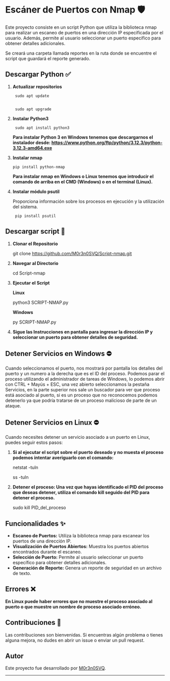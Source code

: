 # Escáner de Puertos con Nmap 🛡️

Este proyecto consiste en un script Python que utiliza la biblioteca nmap para realizar un escaneo de puertos en una dirección IP especificada por el usuario. Además, permite al usuario seleccionar un puerto específico para obtener detalles adicionales.

Se creará una carpeta llamada reportes en la ruta donde se encuentre el script que guardará el reporte generado.

## Descargar Python ✅

1. **Actualizar repositorios**

        sudo apt update


        sudo apt upgrade

2. **Instalar Python3**

        sudo apt install python3
   **Para instalar Python 3 en Windows tenemos que descargarnos el instalador desde: https://www.python.org/ftp/python/3.12.3/python-3.12.3-amd64.exe**
   
4.  **Instalar nmap**

        pip install python-nmap
    **Para instalar nmap en Windows o Linux tenemos que introducir el comando de arriba en el CMD (Windows) o en el terminal (Linux).**        

6. **Instalar módulo psutil**

    Proporciona información sobre los procesos en ejecución y la utilización del sistema.

        pip install psutil


## Descargar script 🚀

1. **Clonar el Repositorio** 

    git clone https://github.com/M0r3n0SVQ/Script-nmap.git

2. **Navegar al Directorio** 

    cd Script-nmap

3. **Ejecutar el Script**

   **Linux**
   
   python3 SCRIPT-NMAP.py

   **Windows**
   
   py SCRIPT-NMAP.py

4. **Sigue las Instrucciones en pantalla para ingresar la dirección IP y seleccionar un puerto para obtener detalles de seguridad.**

## Detener Servicios en Windows ⛔

Cuando seleccionamos el puerto, nos mostrará por pantalla los detalles del puerto y un numero a la derecha que es el ID del proceso.
Podemos parar el proceso utilizando el administrador de tareas de Windows, lo podemos abrir con CTRL + Mayús + ESC, una vez abierto seleccionamos la pestaña Servicios, en la parte superior nos sale un buscador para ver que proceso está asociado al puerto, si es un proceso que no reconocemos podemos detenerlo ya que
podría tratarse de un proceso malicioso de parte de un ataque.

## Detener Servicios en Linux ⛔

Cuando necesites detener un servicio asociado a un puerto en Linux, puedes seguir estos pasos:


1. **Si al ejecutar el script sobre el puerto deseado y no muesta el proceso podemos intentar averiguarlo con el comando:**
   
   netstat -tuln
   
   ss -tuln

2. **Detener el proceso: Una vez que hayas identificado el PID del proceso que deseas detener, utiliza el comando kill seguido del PID para detener el proceso.**

    sudo kill PID_del_proceso

## Funcionalidades ✨

- **Escaneo de Puertos:** Utiliza la biblioteca nmap para escanear los puertos de una dirección IP.
- **Visualización de Puertos Abiertos:** Muestra los puertos abiertos encontrados durante el escaneo.
- **Selección de Puerto:** Permite al usuario seleccionar un puerto específico para obtener detalles adicionales.
- **Generación de Reporte:** Genera un reporte de seguridad en un archivo de texto.

## Errores ❌

**En Linux puede haber errores que no muestre el proceso asociado al puerto o que muestre un nombre de proceso asociado erróneo.**

## Contribuciones 🤝

Las contribuciones son bienvenidas. Si encuentras algún problema o tienes alguna mejora, no dudes en abrir un issue o enviar un pull request.

## Autor

Este proyecto fue desarrollado por [M0r3n0SVQ](https://github.com/M0r3n0SVQ).

---
